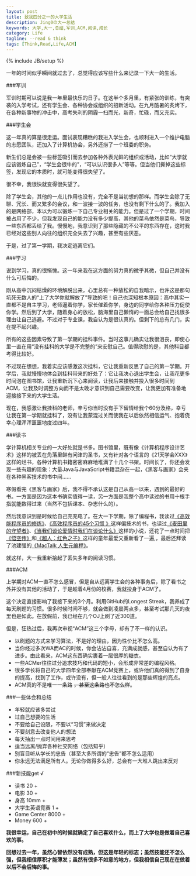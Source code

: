 ```yaml
---
layout: post
title: 致我四分之一的大学生活
description: Jing0の大一总结
keywords: 大学,大一,总结,军训,ACM,阅读,成长
category: Life
tagline: --read & think
tags: [Think,Read,Life,ACM]
---
```

{% include JB/setup %}

一年的时间似乎瞬间就过去了，总觉得应该写些什么来记录一下大一的生活。

###军训

军训时期可以说是我一年里最快乐的日子。在这半个多月里，有紧张的训练，有突袭的入学考试，还有学生会、各种协会或组织的招新活动。在九月酷暑的炙烤下，在各种新事物的冲击中，高考失利的阴霾一扫而光，新奇，忙碌，而又充实。

###学生会

这一年真的算是很走运。面试表现糟糕的我进入学生会，也顺利进入一个维护电脑的志愿团队，还加入了计算机协会，另外还捞了一个班委的职务。

新生们总是会被一些标签吸引而去参加各种外表光鲜的组织或活动，比如“大学就应该锻炼自己”，“学生会很牛的”，“可以认识很多人”等等。但当他们撕掉这些标签，发现它的本质时，就可能变得很失望了。

很不幸，我很快就变得很失望了。

除了学生会，其他的一点儿作用也没有，完全不是当初想的那样。而学生会除了无聊、冗长、而又繁多的会议，和一波接一波的任务，也没有剩下什么的了。我加入的是网络部，本以为可以锻炼一下自己专业相关的能力。但是过了一个学期，时间被占用了不少，但我发现自己的能力没有多少提高，其他的菜鸟依然是菜鸟，导致一些东西都丢给了我。慢慢地，我意识到了那些隐藏的不公平的东西存在，这时我已经对这些别人向往的组织完全失去了兴趣，甚至有些厌恶。

于是，过了第一学期，我决定逃离它们。

###学习

说到学习，真的很惭愧。这一年来我在这方面的努力真的微乎其微，但自己并没有什么可后悔的。

刚从高中沉闷枯燥的环境解脱出来，心里总有一种放松的自我暗示，也许这是那句坑死无数人的“上了大学你就解放了”导致的吧！自己也深知根本原因：高中其实一直都不是自主学习，老师逼着你学，家长催着你学，身边的同学给你各种压力促使你学。然后到了大学，随着身心的放松，脑海里自己懒惰的一面总会给自己找很多理由让自己逃避。不过对于专业课，我自认为是很认真的。但剩下的总有几门，实在提不起兴趣。

所有的这些因素导致了第一学期的挂科事件。当时这事儿确实让我很沮丧，即使心里一直在用“没有挂科的大学是不完整的”来安慰自己。值得欣慰的是，其他科目都考得比较好。

不过现在想想，我着实应该感激这次挂科，它让我重新反思了自己的第一学期。开学后，我就慢慢地体会到挂科带来的好处了：它让我决心退出学生会，让我花更多时间泡在图书馆，让我重新沉下心来阅读，让我后来接触并投入很多时间到ACM，让我及时调整方向而不是太晚才意识到自己需要改变，让我更加有准备地迎接接下来的大学生活。

现在，我感激让我挂科的老师，辛亏你当时没有手下留情给我个60分及格，幸亏让我在第一学期就挂科了，没有让我蒙混过关而使我在以后依然相信运气、抱着侥幸心理浑浑噩噩地度过四年。

###读书

学计算机相关专业的一大好处就是书多。图书馆里，既有像《计算机程序设计艺术》这样的被丢在角落里鲜有问津的圣书，又有针对各个语言的《21天学会XXX》这样的烂书，各种计算机书籍密密麻麻地堆满了十几个书架。时间长了，你还会发现一些有趣的现象：大量Java与JavaScript书籍混杂在一起，《黑客与画家》会夹在各种黑客技术的书中间......

寒假看完《黑客与画家》后，我不得不承认这是自己从高一以来，遇到的最好的书。一方面是因为这本书确实值得一读，另一方面是我整个高中读过的书用十根手指就能数得过来（当然不包括课本、杂志什么的）。

然后我意识到是时候给自己充充电了。在大一下学期，除了编程书，我读过[《高效能程序员的修炼》](http://book.douban.com/subject/24868904/)、[《高效程序员的45个习惯 》](http://book.douban.com/subject/4164024/)这样偏技术的书，也读过[《麦田里的守望者》](http://book.douban.com/subject/4894485/)、[《当我们谈论爱情时我们在谈论什么》](http://book.douban.com/subject/4010969/)这样的小说，还花了一点时间把[《悟空传》](http://book.douban.com/subject/6431994/)和[《超人：红色之子》](http://book.douban.com/subject/1920926/)这样的童年最爱又重新看了一遍,，最后还拜读了池建强的[《MacTalk 人生元编程》](http://book.douban.com/subject/25826578/)。

就这样，大一我重新拾起了丢失多年的阅读习惯。

###ACM

上学期对ACM一直不怎么感冒，但是自从远离学生会的各种事务后，除了看书之外并没有其他的活动了，于是趁着4月份的校赛，我就投身于ACM了。

这个决定直接影响了我接下来的3个月。利用GitHub的Longest Streak，我养成了每天刷题的习惯。很多时候时间不够，就会做到凌晨两点多，甚至考试那几天的夜里也是如此。在放假前，我已经在几个OJ上刷了近300道。

但是，狂热过后，我再次审视“ACM”这三个字母，却有了不一样的认识。

* 以刷题的方式来学习算法，不是好的理由，因为性价比不怎么高。
* 当你经过多次WA而AC的时候，你会沾沾自喜，充满成就感，甚至自认为有了进步。由此看来，ACM这东西确实裹着一层很厚的糖衣。
* 一些ACMer往往过分追求技巧和代码的短小，会形成非常差的编程风格。
* 很多学长将自己的大学四年全部奉献在ACM竞赛上，或许他们真的得到了自身的提高，找到了工作，或许没有，但一般人往往看到的是那些辉煌的亮点。
* ACM真的不是唯一一条路 <del>，甚至这条路也不怎么样</del>。

###一些体会和总结

* 年轻就应该多尝试
* 过自己想要的生活
* 不要给自己设限，不要以“习惯”来做决定
* 不要刻意去改变他人的想法
* 每天抽出一点时间用来思考
* 适当远离/抛弃各种社交网络（包括知乎）
* 别盲目听从学长的忠告（甚至大多所谓的“忠告”都不怎么适用）
* 你永远无法满足所有人。无论你做得多么好，总会有一大堆人跳出来反对

###新技能get &radic;

* 读书 20 +
* 电影 30 +
* 身高 10mm +
* 大学生英语竞赛 1 +
* Game Center 8000 +
* Money 600 +

**我很幸运，自己在初中的时候就确定了自己喜欢什么，而上了大学也是做着自己喜欢的事。**

**回想过去一年，虽然心智依然没有成熟，但这是年轻的标志；虽然技能还不怎么强，但我相信厚积才能薄发；虽然有很多不如意的地方，但我相信自己现在在做着以后不会后悔的事。**